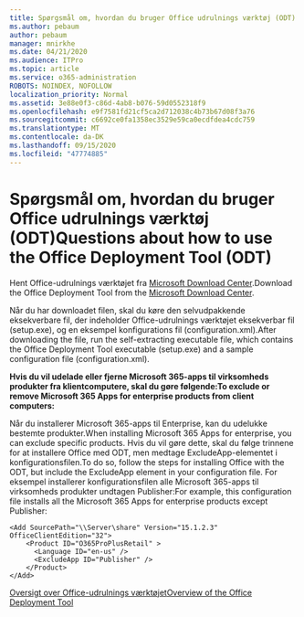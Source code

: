 ```yaml
---
title: Spørgsmål om, hvordan du bruger Office udrulnings værktøj (ODT)
ms.author: pebaum
author: pebaum
manager: mnirkhe
ms.date: 04/21/2020
ms.audience: ITPro
ms.topic: article
ms.service: o365-administration
ROBOTS: NOINDEX, NOFOLLOW
localization_priority: Normal
ms.assetid: 3e88e0f3-c86d-4ab8-b076-59d0552318f9
ms.openlocfilehash: e9f7581fd21cf5ca2d712038c4b73b67d08f3a76
ms.sourcegitcommit: c6692ce0fa1358ec3529e59ca0ecdfdea4cdc759
ms.translationtype: MT
ms.contentlocale: da-DK
ms.lasthandoff: 09/15/2020
ms.locfileid: "47774885"
---
```

# <a name="questions-about-how-to-use-the-office-deployment-tool-odt"></a><span data-ttu-id="a9796-102">Spørgsmål om, hvordan du bruger Office udrulnings værktøj (ODT)</span><span class="sxs-lookup"><span data-stu-id="a9796-102">Questions about how to use the Office Deployment Tool (ODT)</span></span>

<span data-ttu-id="a9796-103">Hent Office-udrulnings værktøjet fra [Microsoft Download Center](https://go.microsoft.com/fwlink/p/?LinkID=626065).</span><span class="sxs-lookup"><span data-stu-id="a9796-103">Download the Office Deployment Tool from the [Microsoft Download Center](https://go.microsoft.com/fwlink/p/?LinkID=626065).</span></span>
  
<span data-ttu-id="a9796-104">Når du har downloadet filen, skal du køre den selvudpakkende eksekverbare fil, der indeholder Office-udrulnings værktøjet eksekverbar fil (setup.exe), og en eksempel konfigurations fil (configuration.xml).</span><span class="sxs-lookup"><span data-stu-id="a9796-104">After downloading the file, run the self-extracting executable file, which contains the Office Deployment Tool executable (setup.exe) and a sample configuration file (configuration.xml).</span></span>
  
 <span data-ttu-id="a9796-105">**Hvis du vil udelade eller fjerne Microsoft 365-apps til virksomheds produkter fra klientcomputere, skal du gøre følgende:**</span><span class="sxs-lookup"><span data-stu-id="a9796-105">**To exclude or remove Microsoft 365 Apps for enterprise products from client computers:**</span></span>
  
<span data-ttu-id="a9796-106">Når du installerer Microsoft 365-apps til Enterprise, kan du udelukke bestemte produkter.</span><span class="sxs-lookup"><span data-stu-id="a9796-106">When installing Microsoft 365 Apps for enterprise, you can exclude specific products.</span></span> <span data-ttu-id="a9796-107">Hvis du vil gøre dette, skal du følge trinnene for at installere Office med ODT, men medtage ExcludeApp-elementet i konfigurationsfilen.</span><span class="sxs-lookup"><span data-stu-id="a9796-107">To do so, follow the steps for installing Office with the ODT, but include the ExcludeApp element in your configuration file.</span></span> <span data-ttu-id="a9796-108">For eksempel installerer konfigurationsfilen alle Microsoft 365-apps til virksomheds produkter undtagen Publisher:</span><span class="sxs-lookup"><span data-stu-id="a9796-108">For example, this configuration file installs all the Microsoft 365 Apps for enterprise products except Publisher:</span></span>
  
```
<Add SourcePath="\\Server\share" Version="15.1.2.3" OfficeClientEdition="32">
    <Product ID="O365ProPlusRetail" >
      <Language ID="en-us" />
      <ExcludeApp ID="Publisher" />
    </Product>
</Add>
```

[<span data-ttu-id="a9796-109">Oversigt over Office-udrulnings værktøjet</span><span class="sxs-lookup"><span data-stu-id="a9796-109">Overview of the Office Deployment Tool</span></span>](https://docs.microsoft.com/deployoffice/overview-office-deployment-tool)
  

